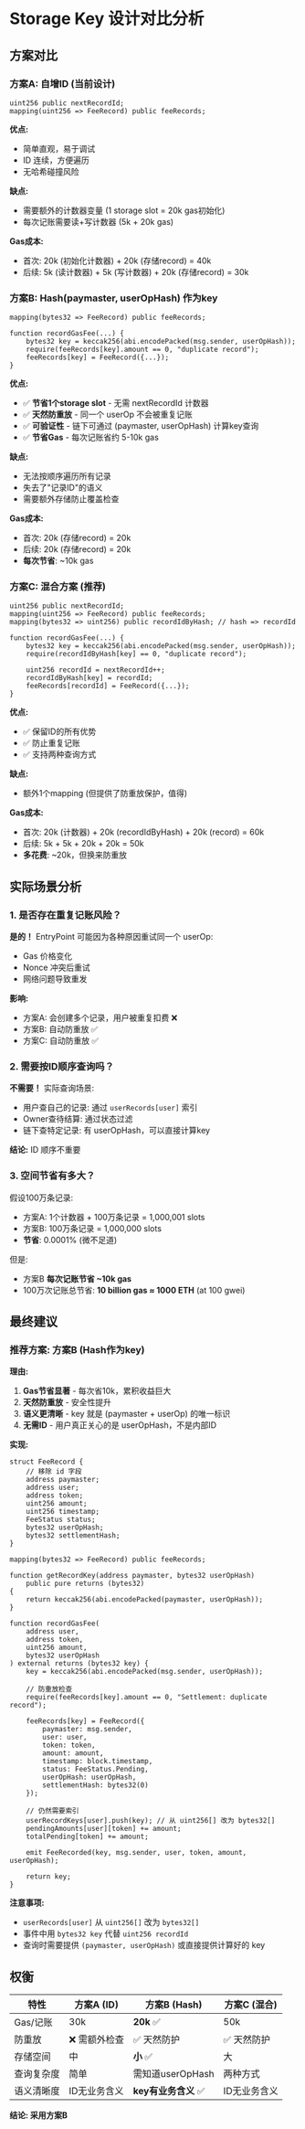 # Storage Key 设计对比分析

## 方案对比

### 方案A: 自增ID (当前设计)
```solidity
uint256 public nextRecordId;
mapping(uint256 => FeeRecord) public feeRecords;
```

**优点:**
- 简单直观，易于调试
- ID 连续，方便遍历
- 无哈希碰撞风险

**缺点:**
- 需要额外的计数器变量 (1 storage slot = 20k gas初始化)
- 每次记账需要读+写计数器 (5k + 20k gas)

**Gas成本:**
- 首次: 20k (初始化计数器) + 20k (存储record) = 40k
- 后续: 5k (读计数器) + 5k (写计数器) + 20k (存储record) = 30k


### 方案B: Hash(paymaster, userOpHash) 作为key
```solidity
mapping(bytes32 => FeeRecord) public feeRecords;

function recordGasFee(...) {
    bytes32 key = keccak256(abi.encodePacked(msg.sender, userOpHash));
    require(feeRecords[key].amount == 0, "duplicate record");
    feeRecords[key] = FeeRecord({...});
}
```

**优点:**
- ✅ **节省1个storage slot** - 无需 nextRecordId 计数器
- ✅ **天然防重放** - 同一个 userOp 不会被重复记账
- ✅ **可验证性** - 链下可通过 (paymaster, userOpHash) 计算key查询
- ✅ **节省Gas** - 每次记账省约 5-10k gas

**缺点:**
- 无法按顺序遍历所有记录
- 失去了"记录ID"的语义
- 需要额外存储防止覆盖检查

**Gas成本:**
- 首次: 20k (存储record) = 20k
- 后续: 20k (存储record) = 20k
- **每次节省**: ~10k gas


### 方案C: 混合方案 (推荐)
```solidity
uint256 public nextRecordId;
mapping(uint256 => FeeRecord) public feeRecords;
mapping(bytes32 => uint256) public recordIdByHash; // hash => recordId

function recordGasFee(...) {
    bytes32 key = keccak256(abi.encodePacked(msg.sender, userOpHash));
    require(recordIdByHash[key] == 0, "duplicate record");
    
    uint256 recordId = nextRecordId++;
    recordIdByHash[key] = recordId;
    feeRecords[recordId] = FeeRecord({...});
}
```

**优点:**
- ✅ 保留ID的所有优势
- ✅ 防止重复记账
- ✅ 支持两种查询方式

**缺点:**
- 额外1个mapping (但提供了防重放保护，值得)

**Gas成本:**
- 首次: 20k (计数器) + 20k (recordIdByHash) + 20k (record) = 60k
- 后续: 5k + 5k + 20k + 20k = 50k
- **多花费**: ~20k，但换来防重放


## 实际场景分析

### 1. 是否存在重复记账风险？
**是的！** EntryPoint 可能因为各种原因重试同一个 userOp:
- Gas 价格变化
- Nonce 冲突后重试
- 网络问题导致重发

**影响:**
- 方案A: 会创建多个记录，用户被重复扣费 ❌
- 方案B: 自动防重放 ✅
- 方案C: 自动防重放 ✅

### 2. 需要按ID顺序查询吗？
**不需要！** 实际查询场景:
- 用户查自己的记录: 通过 `userRecords[user]` 索引
- Owner查待结算: 通过状态过滤
- 链下查特定记录: 有 userOpHash，可以直接计算key

**结论:** ID 顺序不重要

### 3. 空间节省有多大？
假设100万条记录:
- 方案A: 1个计数器 + 100万条记录 = 1,000,001 slots
- 方案B: 100万条记录 = 1,000,000 slots  
- **节省**: 0.0001% (微不足道)

但是:
- 方案B **每次记账节省 ~10k gas**
- 100万次记账总节省: **10 billion gas ≈ 1000 ETH** (at 100 gwei)

## 最终建议

### 推荐方案: **方案B (Hash作为key)**

**理由:**
1. **Gas节省显著** - 每次省10k，累积收益巨大
2. **天然防重放** - 安全性提升
3. **语义更清晰** - key 就是 (paymaster + userOp) 的唯一标识
4. **无需ID** - 用户真正关心的是 userOpHash，不是内部ID

**实现:**
```solidity
struct FeeRecord {
    // 移除 id 字段
    address paymaster;
    address user;
    address token;
    uint256 amount;
    uint256 timestamp;
    FeeStatus status;
    bytes32 userOpHash;
    bytes32 settlementHash;
}

mapping(bytes32 => FeeRecord) public feeRecords;

function getRecordKey(address paymaster, bytes32 userOpHash) 
    public pure returns (bytes32) 
{
    return keccak256(abi.encodePacked(paymaster, userOpHash));
}

function recordGasFee(
    address user,
    address token,
    uint256 amount,
    bytes32 userOpHash
) external returns (bytes32 key) {
    key = keccak256(abi.encodePacked(msg.sender, userOpHash));
    
    // 防重放检查
    require(feeRecords[key].amount == 0, "Settlement: duplicate record");
    
    feeRecords[key] = FeeRecord({
        paymaster: msg.sender,
        user: user,
        token: token,
        amount: amount,
        timestamp: block.timestamp,
        status: FeeStatus.Pending,
        userOpHash: userOpHash,
        settlementHash: bytes32(0)
    });
    
    // 仍然需要索引
    userRecordKeys[user].push(key); // 从 uint256[] 改为 bytes32[]
    pendingAmounts[user][token] += amount;
    totalPending[token] += amount;
    
    emit FeeRecorded(key, msg.sender, user, token, amount, userOpHash);
    
    return key;
}
```

**注意事项:**
- `userRecords[user]` 从 `uint256[]` 改为 `bytes32[]`
- 事件中用 `bytes32 key` 代替 `uint256 recordId`
- 查询时需要提供 `(paymaster, userOpHash)` 或直接提供计算好的 key

## 权衡

| 特性 | 方案A (ID) | 方案B (Hash) | 方案C (混合) |
|------|-----------|--------------|--------------|
| Gas/记账 | 30k | **20k** ✅ | 50k |
| 防重放 | ❌ 需额外检查 | ✅ 天然防护 | ✅ 天然防护 |
| 存储空间 | 中 | **小** ✅ | 大 |
| 查询复杂度 | 简单 | 需知道userOpHash | 两种方式 |
| 语义清晰度 | ID无业务含义 | **key有业务含义** ✅ | ID无业务含义 |

**结论: 采用方案B**
